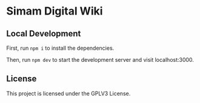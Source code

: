 # Simam Digital Wiki


## Local Development

First, run `npm i` to install the dependencies.

Then, run `npm dev` to start the development server and visit localhost:3000.

## License

This project is licensed under the GPLV3 License.

